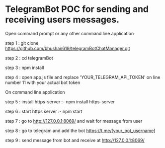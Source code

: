 # TelegramBot POC for sending and receiving users messages.

Open command prompt or any other command line application

step 1 : git clone https://github.com/bhushan619/telegramBotChatManager.git

step 2 : cd telegramBot

step 3 : npm install

step 4 : open app.js file and replace 'YOUR_TELEGRAM_API_TOKEN' on line number 11 with your actual bot token

On command line application

step 5 : install https-server :- npm install https-server

step 6 : start https server :- npm start

step 7 : go to http://127.0.0.1:8069/ and wait for message from user

step 8 : go to telegram and add the bot https://t.me/[your_bot_username]

step 9 : send message from bot and receive at http://127.0.0.1:8069/
